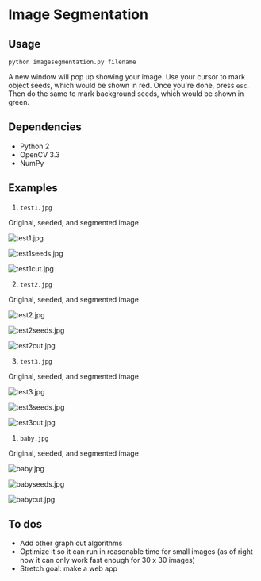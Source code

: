 # Image Segmentation

## Usage
``` 
python imagesegmentation.py filename
```

A new window will pop up showing your image. Use your cursor to mark object seeds, which would be shown in red. Once you're done, press `esc`. Then do the same to mark background seeds, which would be shown in green.

## Dependencies

- Python 2
- OpenCV 3.3
- NumPy

## Examples

1. `test1.jpg` 

Original, seeded, and segmented image

![test1.jpg](test1.jpg) 

![test1seeds.jpg](test1seeds.jpg) 

![test1cut.jpg](test1cut.jpg)

2. `test2.jpg`

Original, seeded, and segmented image

![test2.jpg](test2.jpg)

![test2seeds.jpg](test2seeds.jpg)

![test2cut.jpg](test2cut.jpg)

3. `test3.jpg`

Original, seeded, and segmented image

![test3.jpg](test3.jpg)

![test3seeds.jpg](test3seeds.jpg)

![test3cut.jpg](test3cut.jpg)


1. `baby.jpg`

Original, seeded, and segmented image

![baby.jpg](baby.jpg)

![babyseeds.jpg](babyseeds.jpg)

![babycut.jpg](babycut.jpg)

## To dos

- Add other graph cut algorithms
- Optimize it so it can run in reasonable time for small images (as of right now it can only work fast enough for 30 x 30 images)
- Stretch goal: make a web app
